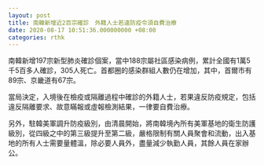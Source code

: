 ```yaml
---
layout: post
title: 南韓新增近2百宗確診　外籍人士若違防疫令須自費治療
date: 2020-08-17 10:51:36.000000000 +08:00
categories: rthk
---
```


南韓新增197宗新型肺炎確診個案，當中188宗屬社區感染病例，累計全國有1萬5千5百多人確診，305人死亡。首都圈的感染群組人數仍在增加，其中，首爾市有89宗、京畿道有67宗。

當局決定，入境後在檢疫或隔離過程中確診的外籍人士，若果違反防疫規定，包括違反隔離要求、故意瞞報或虛報檢測結果，一律要自費治療。

另外，駐韓美軍調升防疫級別，由清晨開始，將南韓境內所有美軍基地的衛生防護級別，從四級之中的第三級提升至第二級，嚴格限制有關人員聚會和流動，出入基地的所有人士需要量體溫，除必要人員外，盡量減少執勤人員，其餘人員在家辦公。
